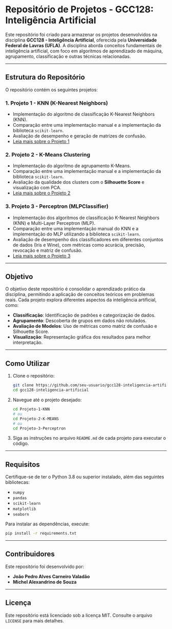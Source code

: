 # Repositório de Projetos - GCC128: Inteligência Artificial

Este repositório foi criado para armazenar os projetos desenvolvidos na disciplina **GCC128 - Inteligência Artificial**, oferecida pela **Universidade Federal de Lavras (UFLA)**. A disciplina aborda conceitos fundamentais de inteligência artificial, com foco em algoritmos de aprendizado de máquina, agrupamento, classificação e outras técnicas relacionadas.

---

## **Estrutura do Repositório**

O repositório contém os seguintes projetos:

### **1. Projeto 1 - KNN (K-Nearest Neighbors)**
- Implementação do algoritmo de classificação K-Nearest Neighbors (KNN).
- Comparação entre uma implementação manual e a implementação da biblioteca `scikit-learn`.
- Avaliação de desempenho e geração de matrizes de confusão.
- [Leia mais sobre o Projeto 1](./Projeto-1-KNN/README.md)

### **2. Projeto 2 - K-Means Clustering**
- Implementação do algoritmo de agrupamento K-Means.
- Comparação entre uma implementação manual e a implementação da biblioteca `scikit-learn`.
- Avaliação da qualidade dos clusters com o **Silhouette Score** e visualização com PCA.
- [Leia mais sobre o Projeto 2](./Projeto-2-K-MEANS/README.md)

### **3. Projeto 3 - Perceptron (MLPClassifier)**
- Implementação dos algoritmos de classificação K-Nearest Neighbors (KNN) e Multi-Layer Perceptron (MLP).
- Comparação entre uma implementação manual do KNN e a implementação do MLP utilizando a biblioteca `scikit-learn`.
- Avaliação de desempenho dos classificadores em diferentes conjuntos de dados (Iris e Wine), com métricas como acurácia, precisão, revocação e matriz de confusão.
- [Leia mais sobre o Projeto 3](./Projeto-3-Perceptron/README.md)

---

## **Objetivo**

O objetivo deste repositório é consolidar o aprendizado prático da disciplina, permitindo a aplicação de conceitos teóricos em problemas reais. Cada projeto explora diferentes aspectos da inteligência artificial, como:
- **Classificação**: Identificação de padrões e categorização de dados.
- **Agrupamento**: Descoberta de grupos em dados não rotulados.
- **Avaliação de Modelos**: Uso de métricas como matriz de confusão e Silhouette Score.
- **Visualização**: Representação gráfica dos resultados para melhor interpretação.

---

## **Como Utilizar**

1. Clone o repositório:
   ```bash
   git clone https://github.com/seu-usuario/gcc128-inteligencia-artificial.git
   cd gcc128-inteligencia-artificial
   ```

2. Navegue até o projeto desejado:
   ```bash
   cd Projeto-1-KNN
   # ou
   cd Projeto-2-K-MEANS
   # ou
   cd Projeto-3-Perceptron
   ```

3. Siga as instruções no arquivo `README.md` de cada projeto para executar o código.

---

## **Requisitos**

Certifique-se de ter o Python 3.8 ou superior instalado, além das seguintes bibliotecas:
- `numpy`
- `pandas`
- `scikit-learn`
- `matplotlib`
- `seaborn`

Para instalar as dependências, execute:
```bash
pip install -r requirements.txt
```

---

## **Contribuidores**

Este repositório foi desenvolvido por:
- **João Pedro Alves Carneiro Valadão**
- **Michel Alexandrino de Souza**

---

## **Licença**

Este repositório está licenciado sob a licença MIT. Consulte o arquivo `LICENSE` para mais detalhes.